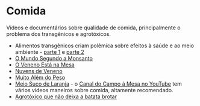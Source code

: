 # Comida

Vídeos e documentários sobre qualidade de comida, principalmente o problema dos
transgênicos e agrotóxicos.

- Alimentos transgênicos criam polêmica sobre efeitos à saúde e ao meio
  ambiente - [parte 1](https://www.youtube.com/watch?v=DREx7do3TRA) e
  [parte 2](https://www.youtube.com/watch?v=NrL-RZEbOZE)
- [O Mundo Segundo a Monsanto](https://www.youtube.com/watch?v=Ssdj8YaVKyc)
- [O Veneno Está na Mesa](https://www.youtube.com/watch?v=8RVAgD44AGg)
- [Nuvens de Veneno](https://www.youtube.com/watch?v=v2eUR5EyX9w)
- [Muito Além do Peso](https://www.youtube.com/watch?v=8UGe5GiHCT4)
- [Meio Suco de Laranja](https://www.youtube.com/watch?v=b6292kr28YM) - o
  [Canal do Campo à Mesa no
  YouTube](https://www.youtube.com/user/docampoamesa/videos) tem vários vídeos
  maneiros sobre comida, altamente recomendado.
- [Agrotóxico que não deixa a batata
brotar](https://en.wikipedia.org/wiki/Chlorpropham)
